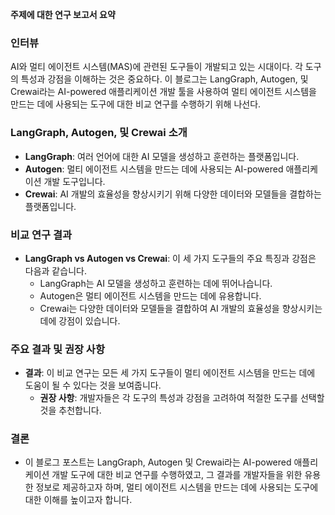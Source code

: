 **주제에 대한 연구 보고서 요약**

### **인터뷰**

AI와 멀티 에이전트 시스템(MAS)에 관련된 도구들이 개발되고 있는 시대이다. 각 도구의 특성과 강점을 이해하는 것은 중요하다. 이 블로그는 LangGraph, Autogen, 및 Crewai라는 AI-powered 애플리케이션 개발 툴을 사용하여 멀티 에이전트 시스템을 만드는 데에 사용되는 도구에 대한 비교 연구를 수행하기 위해 나선다.

### **LangGraph, Autogen, 및 Crewai 소개**

- **LangGraph**: 여러 언어에 대한 AI 모델을 생성하고 훈련하는 플랫폼입니다.
- **Autogen**: 멀티 에이전트 시스템을 만드는 데에 사용되는 AI-powered 애플리케이션 개발 도구입니다.
- **Crewai**: AI 개발의 효율성을 향상시키기 위해 다양한 데이터와 모델들을 결합하는 플랫폼입니다.

### **비교 연구 결과**

- **LangGraph vs Autogen vs Crewai**: 이 세 가지 도구들의 주요 특징과 강점은 다음과 같습니다.
  * LangGraph는 AI 모델을 생성하고 훈련하는 데에 뛰어나습니다.
  * Autogen은 멀티 에이전트 시스템을 만드는 데에 유용합니다.
  * Crewai는 다양한 데이터와 모델들을 결합하여 AI 개발의 효율성을 향상시키는 데에 강점이 있습니다.

### **주요 결과 및 권장 사항**

- **결과**: 이 비교 연구는 모든 세 가지 도구들이 멀티 에이전트 시스템을 만드는 데에 도움이 될 수 있다는 것을 보여줍니다.
  * **권장 사항**: 개발자들은 각 도구의 특성과 강점을 고려하여 적절한 도구를 선택할 것을 추천합니다.

### **결론**

- 이 블로그 포스트는 LangGraph, Autogen 및 Crewai라는 AI-powered 애플리케이션 개발 도구에 대한 비교 연구를 수행하였고, 그 결과를 개발자들을 위한 유용한 정보로 제공하고자 하며, 멀티 에이전트 시스템을 만드는 데에 사용되는 도구에 대한 이해를 높이고자 합니다.